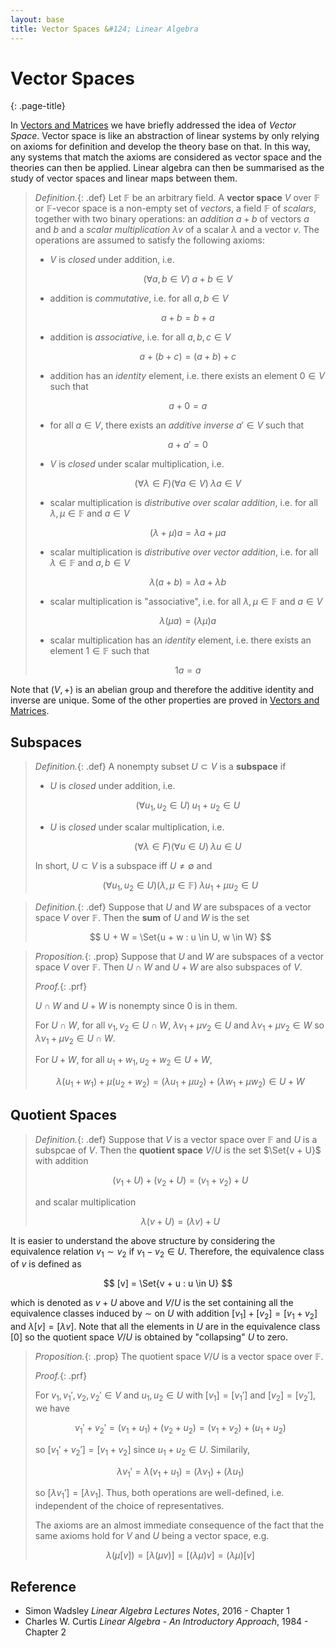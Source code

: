 ```yaml
---
layout: base
title: Vector Spaces &#124; Linear Algebra
---
```


# Vector Spaces
{: .page-title}

In [Vectors and Matrices](../vectors-and-matrices/vector-spaces.md) we have briefly addressed the idea of _Vector Space_.
Vector space is like an abstraction of linear systems by only relying on axioms for definition and develop the theory base on that.
In this way, any systems that match the axioms are considered as vector space and the theories can then be applied.
Linear algebra can then be summarised as the study of vector spaces and linear maps between them.

> *Definition.*{: .def}
> Let $\mathbb{F}$ be an arbitrary field.
> A **vector space** $V$ over $\mathbb{F}$ or $\mathbb{F}$-vecor space is a non-empty set of _vectors_, a field $\mathbb{F}$ of _scalars_,
> together with two binary operations: an _addition_ $a + b$ of vectors $a$ and $b$ and a _scalar multiplication_ $\lambda v$ of a scalar $\lambda$ and a vector $v$.
> The operations are assumed to satisfy the following axioms:
>
> + $V$ is _closed_ under addition, i.e.
>
>   $$
    (\forall a, b \in V)\; a + b \in V
    $$
>
> + addition is _commutative_, i.e. for all $a, b \in V$
>
>   $$
    a + b = b + a
    $$
>
> + addition is _associative_, i.e. for all $a, b, c \in V$
>
>   $$
    a + (b + c) = (a + b) + c
    $$
>
> + addition has an _identity_ element, i.e. there exists an element $0 \in V$ such that
>
>   $$
    a + 0 = a
    $$
>
> + for all $a \in V$, there exists an _additive inverse_ $a' \in V$ such that
>
>   $$
    a + a' = 0
    $$
>
> + $V$ is _closed_ under scalar multiplication, i.e.
>
>   $$
    (\forall \lambda \in F)(\forall a \in V)\; \lambda a \in V
    $$
>
> + scalar multiplication is _distributive over scalar addition_, i.e. for all $\lambda, \mu \in \mathbb{F}$ and $a \in V$
>
>   $$
    (\lambda + \mu)a = \lambda a + \mu a
    $$
>
> + scalar multiplication is _distributive over vector addition_, i.e. for all $\lambda \in \mathbb{F}$ and $a, b \in V$
>
>   $$
    \lambda (a + b)= \lambda a + \lambda b
    $$
>
> + scalar multiplication is "associative", i.e. for all $\lambda, \mu \in \mathbb{F}$ and $a \in V$
>
>   $$
    \lambda (\mu a) = (\lambda \mu) a
    $$
>
> + scalar multiplication has an _identity_ element, i.e. there exists an element $1 \in \mathbb{F}$ such that
>
>   $$
    1 a = a
    $$

Note that $(V, +)$ is an abelian group and therefore the additive identity and inverse are unique.
Some of the other properties are proved in [Vectors and Matrices](../vectors-and-matrices/vector-spaces.md#properties).

## Subspaces

> *Definition.*{: .def}
> A nonempty subset $U \subset V$ is a **subspace** if
>
> + $U$ is _closed_ under addition, i.e.
>
>   $$
    (\forall u_1, u_2 \in U)\; u_1 + u_2 \in U
    $$
>
> + $U$ is _closed_ under scalar multiplication, i.e.
>
>   $$
    (\forall \lambda \in F)(\forall u \in U)\; \lambda u \in U
    $$
>
> In short, $U \subset V$ is a subspace iff $U \not= \emptyset$ and
>
> $$
  (\forall u_1, u_2 \in U)(\lambda, \mu \in \mathbb{F})\; \lambda u_1 + \mu u_2 \in U
  $$

> *Definition.*{: .def}
> Suppose that $U$ and $W$ are subspaces of a vector space $V$ over $\mathbb{F}$.
> Then the **sum** of $U$ and $W$ is the set
>
> $$
  U + W = \Set{u + w : u \in U, w \in W}
  $$

> *Proposition.*{: .prop}
> Suppose that $U$ and $W$ are subspaces of a vector space $V$ over $\mathbb{F}$.
> Then $U \cap W$ and $U + W$ are also subspaces of $V$.
>
> *Proof.*{: .prf}
>
> $U \cap W$ and $U + W$ is nonempty since $0$ is in them.
>
> For $U \cap W$, for all $v_1, v_2 \in U \cap W$,
> $\lambda v_1 + \mu v_2 \in U$ and $\lambda v_1 + \mu v_2 \in W$ so $\lambda v_1 + \mu v_2 \in U \cap W$.
>
> For $U + W$, for all $u_1 + w_1, u_2 + w_2 \in U + W$,
>
> $$
  \lambda (u_1 + w_1) + \mu (u_2 + w_2) = (\lambda u_1 + \mu u_2) + (\lambda w_1 + \mu w_2) \in U + W
  $$

## Quotient Spaces

> *Definition.*{: .def}
> Suppose that $V$ is a vector space over $\mathbb{F}$ and $U$ is a subspcae of $V$.
> Then the **quotient space** $V/U$ is the set $\Set{v + U}$ with addition
>
> $$
  (v_1 + U) + (v_2 + U) = (v_1 + v_2) + U
  $$
>
> and scalar multiplication
>
> $$
  \lambda (v + U) = (\lambda v) + U
  $$

It is easier to understand the above structure by considering the equivalence relation $v_1 \sim v_2$ if $v_1 - v_2 \in U$.
Therefore, the equivalence class of $v$ is defined as

$$
[v] = \Set{v + u : u \in U}
$$

which is denoted as $v + U$ above and $V/U$ is the set containing all the equivalence classes induced by $\sim$ on $U$ with addition $[v_1] + [v_2] = [v_1 + v_2]$ and $\lambda [v] = [\lambda v]$.
Note that all the elements in $U$ are in the equivalence class $[0]$ so the quotient space $V/U$ is obtained by "collapsing" $U$ to zero.

> *Proposition.*{: .prop}
> The quotient space $V/U$ is a vector space over $\mathbb{F}$.
>
> *Proof.*{: .prf}
>
> For $v_1, v_1', v_2, v_2' \in V$ and $u_1, u_2 \in U$ with $[v_1] = [v_1']$ and $[v_2] = [v_2']$, we have
>
> $$
  v_1' + v_2' = (v_1 + u_1) + (v_2 + u_2) = (v_1 + v_2) + (u_1 + u_2)
  $$
>
> so $[v_1' + v_2'] = [v_1 + v_2]$ since $u_1 + u_2 \in U$. Similarily,
>
> $$
  \lambda v_1' = \lambda (v_1 + u_1) = (\lambda v_1) + (\lambda u_1)
  $$
>
> so $[\lambda v_1'] = [\lambda v_1]$.
> Thus, both operations are well-defined, i.e. independent of the choice of representatives.
>
> The axioms are an almost immediate consequence of the fact that the same axioms hold for $V$ and $U$ being a vector space, e.g.
>
> $$
  \lambda (\mu [v]) = [\lambda (\mu v)] = [(\lambda \mu) v] = (\lambda \mu) [v]
  $$

## Reference

* Simon Wadsley _Linear Algebra Lectures Notes_, 2016 - Chapter 1
* Charles W. Curtis _Linear Algebra - An Introductory Approach_, 1984 - Chapter 2
